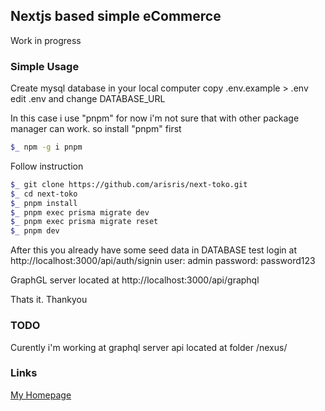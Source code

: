 ## Nextjs based simple eCommerce
Work in progress

### Simple Usage

Create mysql database in your local computer
copy .env.example > .env
edit .env and change DATABASE_URL

In this case i use "pnpm" for now i'm not sure that with other package manager can work. so
install "pnpm" first

```bash
$_ npm -g i pnpm
```

Follow instruction

```bash
$_ git clone https://github.com/arisris/next-toko.git
$_ cd next-toko
$_ pnpm install
$_ pnpm exec prisma migrate dev
$_ pnpm exec prisma migrate reset
$_ pnpm dev
```

After this you already have some seed data in DATABASE
test login at http://localhost:3000/api/auth/signin
user: admin
password: password123

GraphGL server located at http://localhost:3000/api/graphql

Thats it. Thankyou

### TODO
Curently i'm working at graphql server api located at folder /nexus/

### Links

[My Homepage](https://arisis.com/)